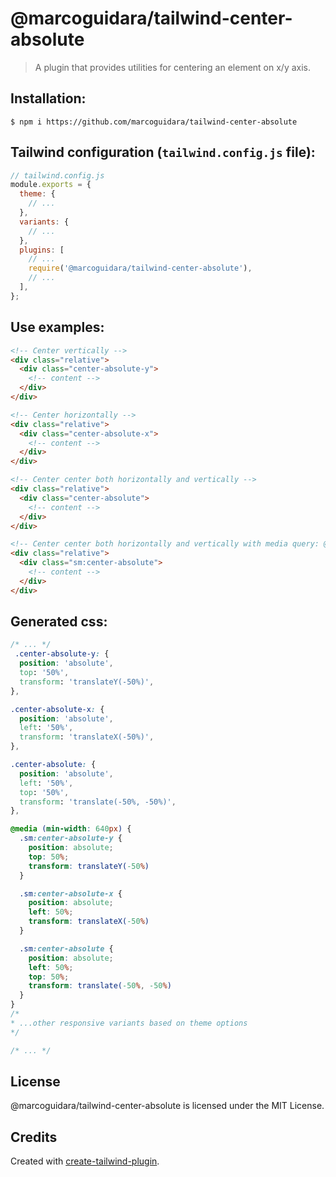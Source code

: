 # @marcoguidara/tailwind-center-absolute

> A plugin that provides utilities for centering an element on x/y axis.

## Installation:

```
$ npm i https://github.com/marcoguidara/tailwind-center-absolute
```

## Tailwind configuration (`tailwind.config.js` file):

```js
// tailwind.config.js
module.exports = {
  theme: {
    // ...
  },
  variants: {
    // ...
  },
  plugins: [
    // ...
    require('@marcoguidara/tailwind-center-absolute'),
    // ...
  ],
};
```

## Use examples:

```html
<!-- Center vertically -->
<div class="relative">
  <div class="center-absolute-y">
    <!-- content -->
  </div>
</div>

<!-- Center horizontally -->
<div class="relative">
  <div class="center-absolute-x">
    <!-- content -->
  </div>
</div>

<!-- Center center both horizontally and vertically -->
<div class="relative">
  <div class="center-absolute">
    <!-- content -->
  </div>
</div>

<!-- Center center both horizontally and vertically with media query: @media (min-width: 640px)-->
<div class="relative">
  <div class="sm:center-absolute">
    <!-- content -->
  </div>
</div>
```

## Generated css:

```css
/* ... */
 .center-absolute-y: {
  position: 'absolute',
  top: '50%',
  transform: 'translateY(-50%)',
},

.center-absolute-x: {
  position: 'absolute',
  left: '50%',
  transform: 'translateX(-50%)',
},

.center-absolute: {
  position: 'absolute',
  left: '50%',
  top: '50%',
  transform: 'translate(-50%, -50%)',
},

@media (min-width: 640px) {
  .sm:center-absolute-y {
    position: absolute;
    top: 50%;
    transform: translateY(-50%)
  }

  .sm:center-absolute-x {
    position: absolute;
    left: 50%;
    transform: translateX(-50%)
  }

  .sm:center-absolute {
    position: absolute;
    left: 50%;
    top: 50%;
    transform: translate(-50%, -50%)
  }
}
/* 
* ...other responsive variants based on theme options
*/

/* ... */
```

## License

@marcoguidara/tailwind-center-absolute is licensed under the MIT License.

## Credits

Created with [create-tailwind-plugin](https://github.com/Landish/create-tailwind-plugin).
